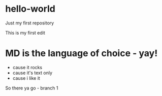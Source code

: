 # hello-world
Just my first repository


This is my first edit 

# MD is the language of choice - yay!
* cause it rocks
* cause it's text only
* cause i like it

So there ya go - branch 1
